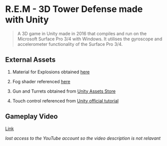 # R.E.M - 3D Tower Defense made with Unity

>A 3D game in Unity made in 2016 that compiles and run on the Microsoft Surface Pro 3/4 with Windows. It utilises the gyroscope and accelerometer functionality of the Surface Pro 3/4.

## External Assets

1. Material for Explosions obtained [here](https://www.dropbox.com/s/70r7gr1tfytv9o9/Aerial%20Explosion%20Tutorial%20Materials.unitypackage?dl=0)

2. Fog shader referenced [here](http://answers.unity3d.com/questions/1068035/fog-not-working-in-my-own-vertext-shader.html)

3. Gun and Turrets obtained from [Unity Assets Store](https://www.assetstore.unity3d.com/)

4. Touch control referenced from [Unity official tutorial](https://unity3d.com/learn/tutorials/topics/mobile-touch/pinch-zoom)

## Gameplay Video
[Link](https://youtu.be/GbLkBEhilr8)

*lost access to the YouTube account so the video description is not relavant*
